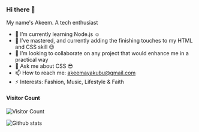 ### Hi there 👋

My name's Akeem. A tech enthusiast
- 🌱 I’m currently learning Node.js :relaxed:
- 🔭 I’ve mastered, and currently adding the finishing touches to my HTML and CSS skill :wink:
- 👯 I’m looking to collaborate on any project that would enhance me in a practical way
- 💬 Ask me about CSS :sunglasses:
- 📫 How to reach me: akeemayakubu@gmail.com
- ⚡ Interests: Fashion, Music, Lifestyle & Faith

#### **Visitor Count**
![Visitor Count](https://profile-counter.glitch.me/{akeemyakubu}/count.svg)

![Github stats](https://github-readme-stats.vercel.app/api?username=akeemyakubu)

